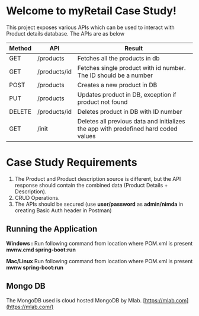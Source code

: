 # Welcome to myRetail Case Study!
This project exposes various APIs which can be used to interact with Product details database. The
APIs are as below
                    
Method           |API                           |Result                       
|----------------|-------------------------------|-----------------------------
|GET             | /products                     | Fetches all the products in db          
|GET| /products/id            |Fetches single product with id number. The ID should be a number       
| POST          | /products|Creates a new product in DB
| PUT          | /products|Updates product in DB, exception if product not found
| DELETE          | /products/id|Deletes product in DB with ID number
| GET          | /init|Deletes all previous data and initializes the app with predefined hard coded values


# Case Study Requirements

1. The Product and Product description source is different, but the API response should contain the combined data (Product Details + Description).
2. CRUD Operations.
3. The APIs should be secured (use **user/password** as **admin/nimda** in creating Basic Auth header in Postman)

## Running the Application

**Windows :**
	Run following command from location where POM.xml is present 
	**mvnw.cmd spring-boot:run**

**Mac/Linux**
	Run following command from location where POM.xml is present 
	**mvnw spring-boot:run**

## Mongo DB
The MongoDB used is cloud hosted MongoDB by Mlab. [https://mlab.com](https://mlab.com/)

